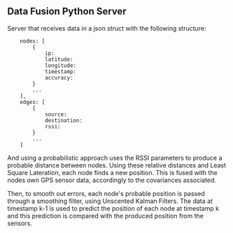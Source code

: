 ## Data Fusion Python Server
Server that receives data in a json struct with the following structure: 
```
    nodes: [
        {
            ip: 
            latitude:
            longitude: 
            timestamp: 
            accuracy: 
        }
        ...
    ],
    edges: [
        {
            source: 
            destination: 
            rssi: 
        }
        ...
    ]
```
And using a probabilistic approach uses the RSSI parameters to produce a probable distance between 
nodes. Using these relative distances and Least Square Lateration, each node finds a new position. This 
is fused with the nodes own GPS sensor data, accordingly to the covariances associated. 

Then, to smooth out errors, each node's probable position is passed through a 
smoothing filter, using Unscented Kalman Filters. The data at timestamp k-1 is 
used to predict the position of each node at timestamp k and this prediction is compared with the 
produced position from the sensors. 